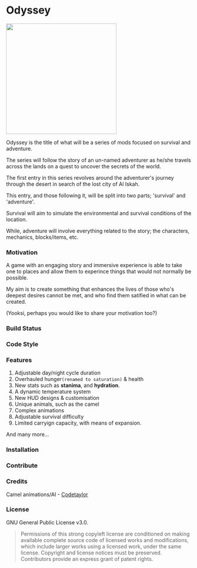 # Odyssey

<img src="https://i.imgur.com/cqCjEMF.png" width="300" height="300" />

Odyssey is the title of what will be a series of mods focused on survival and adventure.

The series will follow the story of an un-named adventurer as he/she travels across the lands on a quest to uncover the secrets of the world.

The first entry in this series revolves around the adventurer's journey through the desert in search of the lost city of Al Iskah.

This entry, and those following it, will be split into two parts; 'survival' and 'adventure'.

Survival will aim to simulate the environmental and survival conditions of the location.

While, adventure will involve everything related to the story; the characters, mechanics, blocks/items, etc.


### Motivation

A game with an engaging story and immersive experience is able to take one to places and allow them to experince things that would not normally be possible. 

My aim is to create something that enhances the lives of those who's deepest desires cannot be met, and who find them satified in what can be created.

(Yooksi, perhaps you would like to share your motivation too?)


### Build Status


### Code Style


### Features

1. Adjustable day/night cycle duration
2. Overhauled hunger`(renamed to saturation)` & health
3. New stats such as **stanima**, and **hydration**.
4. A dynamic temperature system
5. New HUD designs & customisation 
6. Unique animals, such as the camel
8. Complex animations
9. Adjustable survival difficulty
10. Limited carryign capacity, with means of expansion.

And many more...


### Installation


### Contribute


### Credits

Camel animations/AI - [Codetaylor](https://github.com/codetaylor)


### License

GNU General Public License v3.0.

> Permissions of this strong copyleft license are conditioned on making available complete source code of licensed works and modifications, which include larger works using a licensed work, under the same license. Copyright and license notices must be preserved. Contributors provide an express grant of patent rights.

